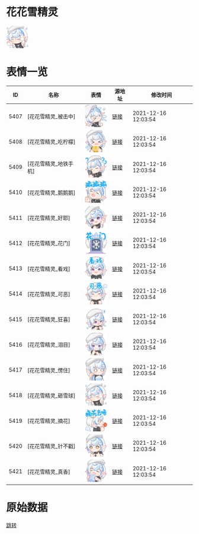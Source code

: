 # 花花雪精灵

<img src="./cover.png" height="60" alt="cover" />

# 表情一览

|ID|名称|表情|源地址|修改时间|
|----|----|----|----|----|
|5407|[花花雪精灵_被击中]|<img src="./pic/005407_%5B花花雪精灵_被击中%5D.png" height="60" alt="被击中"/>|[链接](http://i0.hdslb.com/bfs/emote/e1234de4881d071130c9f6865375054e6abe393c.png)|2021-12-16 12:03:54|
|5408|[花花雪精灵_吃柠檬]|<img src="./pic/005408_%5B花花雪精灵_吃柠檬%5D.png" height="60" alt="吃柠檬"/>|[链接](http://i0.hdslb.com/bfs/emote/fada763b44cca40dfc84be60cf06be2822134a49.png)|2021-12-16 12:03:54|
|5409|[花花雪精灵_地铁手机]|<img src="./pic/005409_%5B花花雪精灵_地铁手机%5D.png" height="60" alt="地铁手机"/>|[链接](http://i0.hdslb.com/bfs/emote/2b8ff8f728ba33daa4524ca842cbaab985bd5284.png)|2021-12-16 12:03:54|
|5410|[花花雪精灵_鹅鹅鹅]|<img src="./pic/005410_%5B花花雪精灵_鹅鹅鹅%5D.png" height="60" alt="鹅鹅鹅"/>|[链接](http://i0.hdslb.com/bfs/emote/0858cf9b881464fbe075e2f07c361da415740426.png)|2021-12-16 12:03:54|
|5411|[花花雪精灵_好耶]|<img src="./pic/005411_%5B花花雪精灵_好耶%5D.png" height="60" alt="好耶"/>|[链接](http://i0.hdslb.com/bfs/emote/d250d6b576ec919a2760e071a5f955295eceb85a.png)|2021-12-16 12:03:54|
|5412|[花花雪精灵_花门]|<img src="./pic/005412_%5B花花雪精灵_花门%5D.png" height="60" alt="花门"/>|[链接](http://i0.hdslb.com/bfs/emote/d2d8a89b6455a2483f57940b73a72428584006e9.png)|2021-12-16 12:03:54|
|5413|[花花雪精灵_看戏]|<img src="./pic/005413_%5B花花雪精灵_看戏%5D.png" height="60" alt="看戏"/>|[链接](http://i0.hdslb.com/bfs/emote/ae78ac0c26f051c7a932cb7ab7c31f153d6d629c.png)|2021-12-16 12:03:54|
|5414|[花花雪精灵_可恶]|<img src="./pic/005414_%5B花花雪精灵_可恶%5D.png" height="60" alt="可恶"/>|[链接](http://i0.hdslb.com/bfs/emote/59c77639801d37a859981579597e6e30d83ebfab.png)|2021-12-16 12:03:54|
|5415|[花花雪精灵_狂喜]|<img src="./pic/005415_%5B花花雪精灵_狂喜%5D.png" height="60" alt="狂喜"/>|[链接](http://i0.hdslb.com/bfs/emote/bae4421968d5b96ed2e40cefb9481b7ddbacf05b.png)|2021-12-16 12:03:54|
|5416|[花花雪精灵_泪目]|<img src="./pic/005416_%5B花花雪精灵_泪目%5D.png" height="60" alt="泪目"/>|[链接](http://i0.hdslb.com/bfs/emote/554a1b2c16f5dfff3b9b20e75ecd5270708b1ac1.png)|2021-12-16 12:03:54|
|5417|[花花雪精灵_愣住]|<img src="./pic/005417_%5B花花雪精灵_愣住%5D.png" height="60" alt="愣住"/>|[链接](http://i0.hdslb.com/bfs/emote/0229f7dbebd9cd9a7a63d86175d8a67a3faea319.png)|2021-12-16 12:03:54|
|5418|[花花雪精灵_砸雪球]|<img src="./pic/005418_%5B花花雪精灵_砸雪球%5D.png" height="60" alt="砸雪球"/>|[链接](http://i0.hdslb.com/bfs/emote/dee140addab485acdd0af0069c8e9dc2281d1d75.png)|2021-12-16 12:03:54|
|5419|[花花雪精灵_摘花]|<img src="./pic/005419_%5B花花雪精灵_摘花%5D.png" height="60" alt="摘花"/>|[链接](http://i0.hdslb.com/bfs/emote/69ea2341125518e0f8e1e43ad54f2a674bfe372b.png)|2021-12-16 12:03:54|
|5420|[花花雪精灵_针不戳]|<img src="./pic/005420_%5B花花雪精灵_针不戳%5D.png" height="60" alt="针不戳"/>|[链接](http://i0.hdslb.com/bfs/emote/2b464e553e373979f0e5453bc7b170c1e8d19bd7.png)|2021-12-16 12:03:54|
|5421|[花花雪精灵_真香]|<img src="./pic/005421_%5B花花雪精灵_真香%5D.png" height="60" alt="真香"/>|[链接](http://i0.hdslb.com/bfs/emote/a756349a115eaeee4ec27502e466dbb3c0d46cdc.png)|2021-12-16 12:03:54|

# 原始数据

[跳转](./raw.json)

